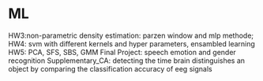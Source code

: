 # ML
HW3:non-parametric density estimation: parzen window and mlp methode;
HW4: svm with different kernels and hyper parameters, ensambled learning
HW5: PCA, SFS, SBS, GMM
Final Project: speech emotion and gender recognition
Supplementary_CA: detecting the time brain distinguishes an object by comparing the classification accuracy of eeg signals

